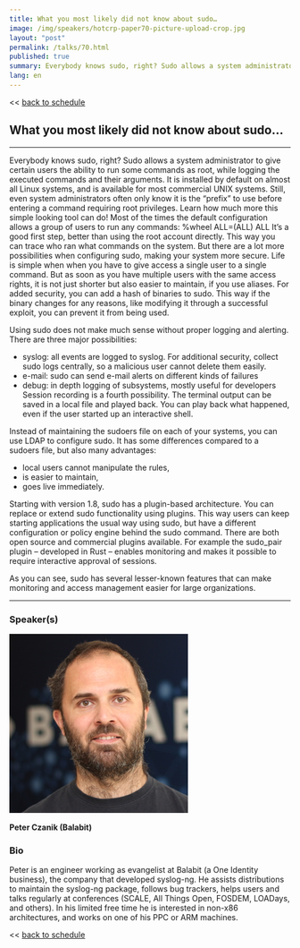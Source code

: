 ```yaml
---
title: What you most likely did not know about sudo…
image: /img/speakers/hotcrp-paper70-picture-upload-crop.jpg
layout: "post"
permalink: /talks/70.html
published: true
summary: Everybody knows sudo, right? Sudo allows a system administrator to give certain users  the abilit…
lang: en
---
```

<< [back to schedule](/schedule/)

## What you most likely did not know about sudo…
---


Everybody knows sudo, right? Sudo allows a system administrator to give certain users  the ability to run some commands as root, while logging the executed commands and their arguments. It is installed by default on almost all Linux systems, and is available for most commercial UNIX systems. Still, even system administrators often only know it is the “prefix” to use before entering a command requiring root privileges. Learn how much more this simple looking tool can do!
Most of the times the default configuration allows a group of users to run any commands:
%wheel	ALL=(ALL)	ALL
It’s a good first step, better than using the root account directly. This way you can trace who ran what commands on the system. But there are a lot more possibilities when configuring sudo, making your system more secure.
Life is simple when when you have to give access a single user to a single command. But as soon as  you have multiple users with the same access rights, it is not just shorter but also easier to maintain, if you use aliases.
For added security, you can add a hash of binaries to sudo. This way if the binary changes for any reasons, like modifying it through a successful exploit, you can prevent it from being used.

Using sudo does not make much sense without proper logging and alerting. There are three major possibilities:
- syslog: all events are logged to syslog. For additional security, collect sudo logs  centrally, so a malicious user cannot delete them easily.
- e-mail: sudo can send e-mail alerts on different kinds of failures
- debug: in depth logging of subsystems, mostly useful for developers
Session recording is a fourth possibility. The terminal output can be saved in a local file and played back. You can play back what happened, even if the user started up an interactive shell.

Instead of maintaining the sudoers file on each of your systems, you can use LDAP to configure sudo. It has some differences compared to a sudoers file, but also many advantages: 
- local users cannot manipulate the rules,
- is easier to maintain,
- goes live immediately.

Starting with version 1.8, sudo has a plugin-based architecture. You can replace or extend sudo functionality using plugins. This way users can keep starting applications the usual way using sudo, but have a different configuration or policy engine behind the sudo command. There are both open source and commercial plugins available. For example the sudo_pair plugin – developed in Rust – enables monitoring and makes it possible to require interactive approval of sessions.

As you can see, sudo has several lesser-known features that can make monitoring and access management easier for large organizations.

---
### Speaker(s)
![speaker](/img/speakers/hotcrp-paper70-picture-upload.jpg)

**Peter Czanik (Balabit)**

### Bio
Peter is an engineer working as evangelist at Balabit (a One Identity business), the company that developed syslog-ng. He assists distributions to maintain the syslog-ng package, follows bug trackers, helps users and talks regularly at conferences (SCALE, All Things Open, FOSDEM, LOADays, and others). In his limited free time he is interested in non-x86 architectures, and works on one of his PPC or ARM machines.

<< [back to schedule](/schedule/)